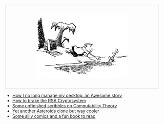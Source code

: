 <p style="text-align:center; border:1px solid #d0d0cc;">
  <img width=60% style="padding:30px;" src="pics/island.png">
</p>

- [How I no long manage my desktop: an Awesome story](config)
- [How to brake the RSA Cryptosystem](attack)
- [Some unfinished scribbles on Computability Theory](notes)
- [Yet another Asteroids clone but way cooler](astro)
- [Some silly comics and a fun book to read](comics)

